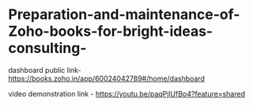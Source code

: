 # Preparation-and-maintenance-of-Zoho-books-for-bright-ideas-consulting-


dashboard public link-https://books.zoho.in/app/60024042789#/home/dashboard

video demonstration link -
https://youtu.be/paqPjlUfBo4?feature=shared
